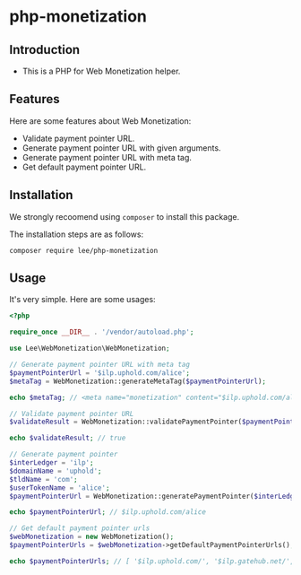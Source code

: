 # php-monetization

## Introduction

- This is a PHP for Web Monetization helper.

## Features

Here are some features about Web Monetization:

- Validate payment pointer URL.
- Generate payment pointer URL with given arguments.
- Generate payment pointer URL with meta tag.
- Get default payment pointer URL.

## Installation

We strongly recoomend using `composer` to install this package.

The installation steps are as follows:

```
composer require lee/php-monetization
```

## Usage

It's very simple. Here are some usages:

```php
<?php

require_once __DIR__ . '/vendor/autoload.php';

use Lee\WebMonetization\WebMonetization;

// Generate payment pointer URL with meta tag
$paymentPointerUrl = '$ilp.uphold.com/alice';
$metaTag = WebMonetization::generateMetaTag($paymentPointerUrl);

echo $metaTag; // <meta name="monetization" content="$ilp.uphold.com/alice">

// Validate payment pointer URL
$validateResult = WebMonetization::validatePaymentPointer($paymentPointerUrl);

echo $validateResult; // true

// Generate payment pointer
$interLedger = 'ilp';
$domainName = 'uphold';
$tldName = 'com';
$userTokenName = 'alice';
$paymentPointerUrl = WebMonetization::generatePaymentPointer($interLedger, $domainName, $tldName, $userTokenName);

echo $paymentPointerUrl; // $ilp.uphold.com/alice

// Get default payment pointer urls
$webMonetization = new WebMonetization();
$paymentPointerUrls = $webMonetization->getDefaultPaymentPointerUrls();

echo $paymentPointerUrls; // [ '$ilp.uphold.com/', '$ilp.gatehub.net/', '$pay.stronghold.co/',]
```
